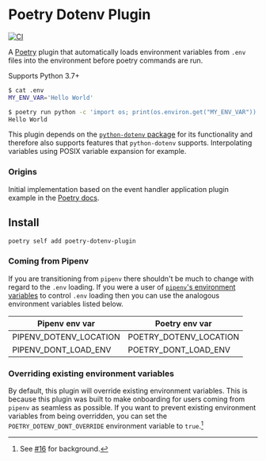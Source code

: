 # Poetry Dotenv Plugin

[![CI](https://github.com/mpeteuil/poetry-dotenv-plugin/actions/workflows/build.yml/badge.svg)](https://github.com/mpeteuil/poetry-dotenv-plugin/actions/workflows/build.yml)

A [Poetry](https://python-poetry.org/) plugin that automatically loads environment variables from `.env` files into the environment before poetry commands are run.

Supports Python 3.7+

```sh
$ cat .env
MY_ENV_VAR='Hello World'

$ poetry run python -c 'import os; print(os.environ.get("MY_ENV_VAR"))'
Hello World
```

This plugin depends on the [`python-dotenv` package](https://github.com/theskumar/python-dotenv) for its functionality and therefore also supports features that `python-dotenv` supports. Interpolating variables using POSIX variable expansion for example.

### Origins

Initial implementation based on the event handler application plugin example in the [Poetry docs](https://python-poetry.org/docs/plugins/#event-handler).

## Install

```sh
poetry self add poetry-dotenv-plugin
```

### Coming from Pipenv

If you are transitioning from `pipenv` there shouldn't be much to change with regard to the `.env` loading. If you were a user of [`pipenv`'s environment variables](https://pipenv.pypa.io/en/latest/advanced/#automatic-loading-of-env) to control `.env` loading then you can use the analogous environment variables listed below.

Pipenv env var | Poetry env var
-------------- | ----------------------
PIPENV_DOTENV_LOCATION | POETRY_DOTENV_LOCATION
PIPENV_DONT_LOAD_ENV | POETRY_DONT_LOAD_ENV

### Overriding existing environment variables

By default, this plugin will override existing environment variables. This is because this plugin was built to make onboarding for users coming from `pipenv` as seamless as possible. If you want to prevent existing environment variables from being overridden, you can set the `POETRY_DOTENV_DONT_OVERRIDE` environment variable to `true`.[^1]

[^1]: See [#16](https://github.com/mpeteuil/poetry-dotenv-plugin/pull/16) for background.
